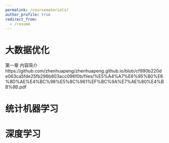 ```yaml
---
permalink: /coursematerials/
author_profile: true
redirect_from:
  - /resume
---
```

大数据优化
======
第一章  内容简介https://github.com/zhenhuapeng/zhenhuapeng.github.io/blob/cf990b220de063ca5fde25fb296b803acc096f0b/files/%E5%A4%A7%E6%95%B0%E6%8D%AE%E4%BC%98%E5%8C%961%EF%BC%9A%E7%AE%80%E4%BB%8B.pdf

统计机器学习
======

深度学习
======
